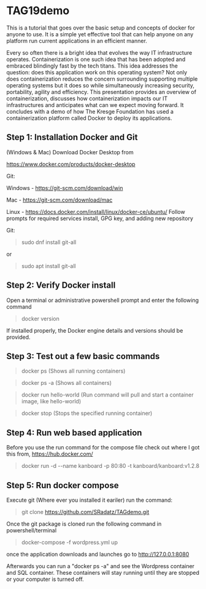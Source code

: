 # TAG19demo

This is a tutorial that goes over the basic setup and concepts of docker for anyone to use. It is a simple yet effective tool that can help anyone on any platform run current applications in an efficient manner.

Every so often there is a bright idea that evolves the way IT infrastructure operates. Containerization is one such idea that has been adopted and embraced blindingly fast by the tech titans. This idea addresses the question: does this application work on this operating system? Not only does containerization reduces the concern surrounding supporting multiple operating systems but it does so while simultaneously increasing security, portability, agility and efficiency. This presentation provides an overview of containerization, discusses how containerization impacts our IT infrastructures and anticipates what can we expect moving forward. It concludes with a demo of how The Kresge Foundation has used a containerization platform called Docker to deploy its applications.

## Step 1: Installation Docker and Git

(Windows & Mac)
Download Docker Desktop from

https://www.docker.com/products/docker-desktop

Git:

Windows - https://git-scm.com/download/win

Mac - https://git-scm.com/download/mac

Linux - https://docs.docker.com/install/linux/docker-ce/ubuntu/
Follow prompts for required services install, GPG key, and adding new repository

Git:

>sudo dnf install git-all

or

>sudo apt install git-all


## Step 2: Verify Docker install
Open a terminal or administrative powershell prompt and enter the following command

>docker version

If installed properly, the Docker engine details and versions should be provided.

## Step 3: Test out a few basic commands

>docker ps                   (Shows all running containers)

>docker ps -a                (Shows all containers)

>docker run hello-world      (Run command will pull and start a container image, like hello-world)

>docker stop <container id>  (Stops the specified running container)

## Step 4: Run web based application

Before you use the run command for the compose file check out where I got this from, https://hub.docker.com/

>docker run -d --name kanboard -p 80:80 -t kanboard/kanboard:v1.2.8

## Step 5: Run docker compose

Execute git (Where ever you installed it eariler)
run the command:

>git clone https://github.com/SRadatz/TAGdemo.git

Once the git package is cloned run the following command in powershell/terminal

>docker-compose -f wordpress.yml up

once the application downloads and launches go to http://127.0.0.1:8080

Afterwards you can run a "docker ps -a" and see the Wordpress container and SQL container. These containers will stay running until they are stopped or your computer is turned off.
